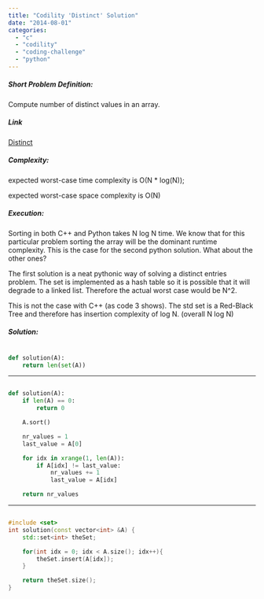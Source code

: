 ```yaml
---
title: "Codility 'Distinct' Solution"
date: "2014-08-01"
categories: 
  - "c"
  - "codility"
  - "coding-challenge"
  - "python"
---
```


##### Short Problem Definition:

Compute number of distinct values in an array.

##### Link

[Distinct](https://codility.com/demo/take-sample-test/distinct)

##### Complexity:

expected worst-case time complexity is O(N \* log(N));

expected worst-case space complexity is O(N)

##### Execution:

Sorting in both C++ and Python takes N log N time. We know that for this particular problem sorting the array will be the dominant runtime complexity. This is the case for the second python solution. What about the other ones?

The first solution is a neat pythonic way of solving a distinct entries problem. The set is implemented as a hash table so it is possible that it will degrade to a linked list. Therefore the actual worst case would be N^2.

This is not the case with C++ (as code 3 shows). The std set is a Red-Black Tree and therefore has insertion complexity of log N. (overall N log N)

##### Solution:

```python

def solution(A):
    return len(set(A))
```

* * *

```python

def solution(A):
    if len(A) == 0:
        return 0

    A.sort()

    nr_values = 1
    last_value = A[0]

    for idx in xrange(1, len(A)):
        if A[idx] != last_value:
            nr_values += 1
            last_value = A[idx]

    return nr_values
```

* * *

```cpp

#include <set>
int solution(const vector<int> &A) {
    std::set<int> theSet;

    for(int idx = 0; idx < A.size(); idx++){
        theSet.insert(A[idx]);
    }

    return theSet.size();
}
```
